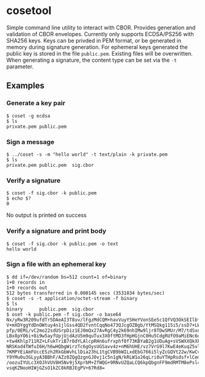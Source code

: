 # cosetool

Simple command line utility to interact with CBOR.
Provides generation and validation of CBOR envelopes. Currently only
supports ECDSA/PS256 with SHA256 keys.
Keys can be privded in PEM format, or be generated in memory during
signature generation. For ephemeral keys generated the public key is
stored in the file `public.pem`. Existing files will be overwritten.
When generating a signature, the content type can be set via the `-t`
parameter.

## Examples

### Generate a key pair

```
$ coset -g ecdsa
$ ls
private.pem	public.pem
```

### Sign a message

```
$ ../coset -s -m "hello world" -t text/plain -k private.pem
$ ls
private.pem	public.pem	sig.cbor
```

### Verify a signature
```
$ coset -f sig.cbor -k public.pem
$ echo $?
0
```

No output is printed on success

### Verify a signature and print body

```
$ coset -f sig.cbor -k public.pem -o text
hello world
```

### Sign a file with an ephemeral key

```
$ dd if=/dev/random bs=512 count=1 of=binary
1+0 records in
1+0 records out
512 bytes transferred in 0.000145 secs (3531034 bytes/sec)
$ coset -s -t application/octet-stream -f binary
$ ls
binary		public.pem	sig.cbor
$ oset -k public.pem -f sig.cbor -o base64
Nx/yRw3R209ufdTr5DAeAI3T8uv/lFgzMdCQM+havVuyYSHeYVonSEe5c1QfVQ3OkSEIlbfZ
V+mXDYggYdDnOWtuy4n1jlGss4QD2fvntCqqNo473QJcgOZBgb/YtMSQkg115i5/ssD7+LWS
pfp/0EMi/vC2mo22sdUSrpDiz1EJ0mQx27AvRgC4y2k69nhIMw9ljr8TDwSMUr/M7/tdSxnd
LBx8pYO6i+8i9w5ayfUpjUjdAzU5m9quTux3X0ftMD3fHpHGjnC0Hu5CdgRUfO9aMiENc6qr
+tw4Khlp711RZ+LFukTriB7r8dYLAlcpRHn6ufrxphf0f73KBYaB2g1UDuAg+sVSWXXQkXk5
NRSKod4TWfuI6H/h6wHQbgWirzTc6gOysUGSavv4z+nM6hUHE/vz7VrG9l7KwE4eKuqZ5vly
7KMPYEiAmFUccESzh2RkGbWvhLlDia23hL1tgCVB9bWILxdEbG766i5lyZcGQVt22w/KwCvA
Y9YMu0u3GLyyA3BBhF/AZz0ZQgQzgnGJ0vj1c5n1gN/kRLW1o26qLri0uYTHpRsdsf+lCemK
/oozuIYULc3XOJhVUV8H5Nv9j5XprbM+ZfWQG+9RNvUZQaLCQ6kpQbgnFF9mdRMTM8ePsl4I
vsqKZNooHIWjGZsO1kZC8kRBJEgPV+67Rd8=
```
